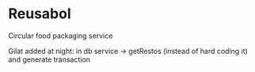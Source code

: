 # Reusabol
Circular food packaging service 

Gilat added at night:
in db service -> getRestos (instead of hard coding it) and generate transaction
